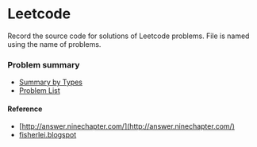 Leetcode
========

Record the source code for solutions of Leetcode problems. File is named using the name of problems.

### Problem summary
- [Summary by Types](./summary-types.md)
- [Problem List]()


#### Reference
- [http://answer.ninechapter.com/](http://answer.ninechapter.com/)
- [fisherlei.blogspot](http://fisherlei.blogspot.com/)
